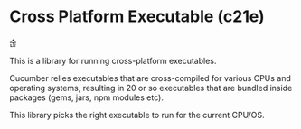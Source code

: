 # Cross Platform Executable (c21e)

숞

This is a library for running cross-platform executables.

Cucumber relies executables that are cross-compiled for various CPUs and
operating systems, resulting in 20 or so executables that are bundled inside
packages (gems, jars, npm modules etc).

This library picks the right executable to run for the current CPU/OS.